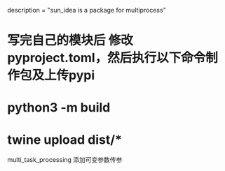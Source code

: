description = "sun_idea is a package for multiprocess"
# 写完自己的模块后 修改pyproject.toml，然后执行以下命令制作包及上传pypi
# python3 -m build
# twine upload dist/*

multi_task_processing 添加可变参数传参
